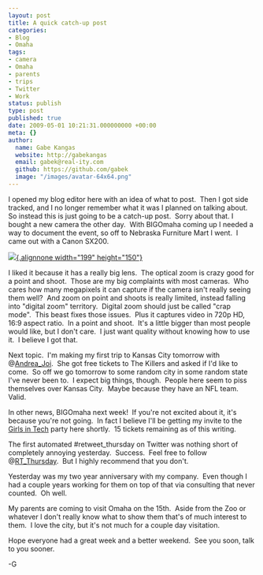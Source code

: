 ```yaml
---
layout: post
title: A quick catch-up post
categories:
- Blog
- Omaha
tags:
- camera
- Omaha
- parents
- trips
- Twitter
- Work
status: publish
type: post
published: true
date: 2009-05-01 10:21:31.000000000 +00:00
meta: {}
author:
  name: Gabe Kangas
  website: http://gabekangas
  email: gabek@real-ity.com
  github: https://github.com/gabek
  image: "/images/avatar-64x64.png"
---
```

I opened my blog editor here with an idea of what to post.  Then I got side tracked, and I no longer remember what it was I planned on talking about.  So instead this is just going to be a catch-up post.  Sorry about that. I bought a new camera the other day.  With BIGOmaha coming up I needed a way to document the event, so off to Nebraska Furniture Mart I went.  I came out with a Canon SX200.

[![](http://photocapture.ru/uploads/posts/2009-02/1235107191_canon_sx200is.jpg){.alignnone width="199" height="150"}](http://photocapture.ru/uploads/posts/2009-02/1235107191_canon_sx200is.jpg)

I liked it because it has a really big lens.  The optical zoom is crazy good for a point and shoot.  Those are my big complaints with most cameras.  Who cares how many megapixels it can capture if the camera isn\'t really seeing them well?  And zoom on point and shoots is really limited, instead falling into \"digital zoom\" territory.  Digital zoom should just be called \"crap mode\".  This beast fixes those issues.  Plus it captures video in 720p HD, 16:9 aspect ratio.  In a point and shoot.  It\'s a little bigger than most people would like, but I don\'t care.  I just want quality without knowing how to use it.  I believe I got that.

Next topic.  I\'m making my first trip to Kansas City tomorrow with @[Andrea\_Joi](http://twitter.com/andrea_joi).  She got free tickets to The Killers and asked if I\'d like to come.  So off we go tomorrow to some random city in some random state I\'ve never been to.  I expect big things, though.  People here seem to piss themselves over Kansas City.  Maybe because they have an NFL team.  Valid.

In other news, BIGOmaha next week!  If you\'re not excited about it, it\'s because you\'re not going.  In fact I believe I\'ll be getting my invite to the [Girls in Tech](http://girlsintech.net/) party here shortly.  15 tickets remaining as of this writing.

The first automated \#retweet\_thursday on Twitter was nothing short of completely annoying yesterday.  Success.  Feel free to follow @[RT\_Thursday](http://twitter.com/RT_Thursday).  But I highly recommend that you don\'t.

Yesterday was my two year anniversary with my company.  Even though I had a couple years working for them on top of that via consulting that never counted.  Oh well.

My parents are coming to visit Omaha on the 15th.  Aside from the Zoo or whatever I don\'t really know what to show them that\'s of much interest to them.  I love the city, but it\'s not much for a couple day visitation.

Hope everyone had a great week and a better weekend.  See you soon, talk to you sooner.

-G
